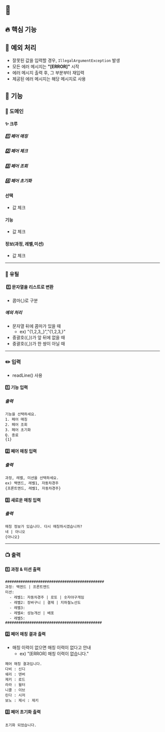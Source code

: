 # 🚀

## 🔥 핵심 기능

## 🚧 예외 처리
- 잘못된 값을 입력할 경우, `IllegalArgumentException` 발생
- 모든 에러 메시지는 **"[ERROR]"** 시작
- 에러 메시지 출력 후, 그 부분부터 재입력
- 제공된 에러 메시지는 해당 메시지로 사용

## 📌 기능

### 🔆 도메인

#### ✨ 크루
##### 1️⃣ 페어 매칭
##### 2️⃣ 페어 체크
##### 3️⃣ 페어 조회
##### 4️⃣ 페어 초기화

#### 선택
- 값 체크
#### 기능
- 값 체크
#### 정보(과정, 레벨,미션)
- 값 체크

---

### 🔧 유틸
#### ️ 1️⃣ 문자열을 리스트로 변환
- 콤마(,)로 구분
##### 예외 처리
- 문자열 뒤에 콤마가 있을 때
  - ex) "{1,2,3,,}","{1,2,3,}"
- 중괄호({,})가 앞 뒤에 없을 때
- 중괄호({,})가 한 쌍이 아닐 때

---

### ✏️ 입력
- readLine() 사용
#### 1️⃣ 기능 입력
##### 출력
```
기능을 선택하세요.
1. 페어 매칭
2. 페어 조회
3. 페어 초기화
Q. 종료
{1}
```

#### 2️⃣ 페어 매칭 입력
##### 출력
```
과정, 레벨, 미션을 선택하세요.
ex) 백엔드, 레벨1, 자동차경주
{프론트엔드, 레벨1, 자동차경주}
```

#### 3️⃣ 새로운 매칭 입력
##### 출력
```
매칭 정보가 있습니다. 다시 매칭하시겠습니까?
네 | 아니오
{아니오}
```

---

### 📺 출력
#### 1️⃣ 과정 & 미션 출력
```
#############################################
과정: 백엔드 | 프론트엔드
미션:
  - 레벨1: 자동차경주 | 로또 | 숫자야구게임
  - 레벨2: 장바구니 | 결제 | 지하철노선도
  - 레벨3: 
  - 레벨4: 성능개선 | 배포
  - 레벨5: 
############################################
```
#### 2️⃣ 페어 매칭 결과 출력
- 매칭 이력이 없으면 매칭 이력이 없다고 안내
  - ex) "[ERROR] 매칭 이력이 없습니다."
```
페어 매칭 결과입니다.
다비 : 신디
쉐리 : 덴버
제키 : 로드
라라 : 윌터
니콜 : 이브
린다 : 시저
보노 : 제시 : 제키
```


#### 3️⃣ 페어 초기화 출력
```
초기화 되었습니다.
```

